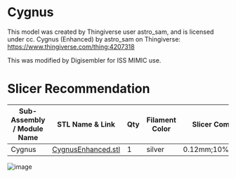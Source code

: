 # Cygnus

This model was created by Thingiverse user astro_sam, and is licensed under cc.
Cygnus (Enhanced) by astro_sam on Thingiverse: https://www.thingiverse.com/thing:4207318

This was modified by Digisembler for ISS MIMIC use.


# Slicer Recommendation 

|  **Sub-Assembly / Module Name** | **STL Name & Link** | **Qty** | **Filament Color** | **Slicer Comments** | **Approx Print Time [h:mm]** | **Approx Filament Used [g]** | **Approx Filament Used [m]** |
| ---- | --- | --- | --- | --- | --- | --- | --- |
| Cygnus | [CygnusEnhanced.stl](https://github.com/ISS-Mimic/Mimic/blob/main/3D_Printing/Visiting_Vehicles/Cygnus/CygnusEnhanced.stl) | 1 | silver | 0.12mm;10%;supports | 3:40 | 22.7 | 7.6 |

![image](https://user-images.githubusercontent.com/58833710/199619879-f85c4f0e-3129-4cfe-a2b8-121abb0f9258.png)
